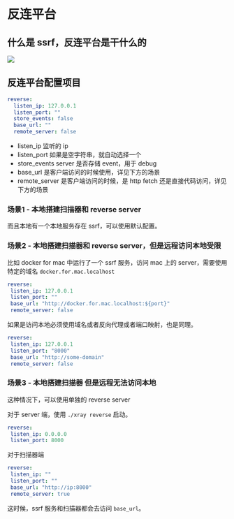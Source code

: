 # 反连平台

## 什么是 ssrf，反连平台是干什么的

![](https://github.com/chaitin/xray/blob/master/assets/reverse.jpg?raw=true)

## 反连平台配置项目

```yaml
reverse:
  listen_ip: 127.0.0.1
  listen_port: ""
  store_events: false
  base_url: ""
  remote_server: false
```

 - listen_ip 监听的 ip
 - listen_port 如果是空字符串，就自动选择一个
 - store_events server 是否存储 event，用于 debug
 - base_url 是客户端访问的时候使用，详见下方的场景
 - remote_server 是客户端访问的时候，是 http fetch 还是直接代码访问，详见下方的场景
 
### 场景1 - 本地搭建扫描器和 reverse server

而且本地有一个本地服务存在 ssrf，可以使用默认配置。

### 场景2 - 本地搭建扫描器和 reverse server，但是远程访问本地受限
 
比如 docker for mac 中运行了一个 ssrf 服务，访问 mac 上的 server，需要使用特定的域名 `docker.for.mac.localhost`

 ```yaml
reverse:
  listen_ip: 127.0.0.1
  listen_port: ""
  base_url: "http://docker.for.mac.localhost:${port}"
  remote_server: false
 ```
 
如果是访问本地必须使用域名或者反向代理或者端口映射，也是同理。

 ```yaml
reverse:
  listen_ip: 127.0.0.1
  listen_port: "8000"
  base_url: "http://some-domain"
  remote_server: false
  ```
 
### 场景3 - 本地搭建扫描器 但是远程无法访问本地
 
这种情况下，可以使用单独的 reverse server

对于 server 端，使用 `./xray reverse` 启动。
 
 ```yaml
reverse:
  listen_ip: 0.0.0.0
  listen_port: 8000
```
  
对于扫描器端
 
  ```yaml
 reverse:
   listen_ip: ""
   listen_port: ""
   base_url: "http://ip:8000"
   remote_server: true
  ```
  
这时候，ssrf 服务和扫描器都会去访问 `base_url`。
